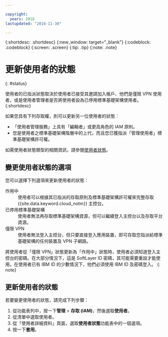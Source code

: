 ```yaml
---

copyright:
  years: 2018
lastupdated: "2018-11-30"

---
```



{:shortdesc: .shortdesc}
{:new_window: target="_blank"}
{:codeblock: .codeblock}
{:screen: .screen}
{:tip: .tip}
{:note: .note}

# 更新使用者的狀態
{: #status}

使用者的已指派狀態取決於使用者已接受其邀請加入帳戶、他們是僅限 VPN 使用者，或是使用者管理者是否將使用者設為已停用標準基礎架構使用者。
{:shortdesc}

如果您具有下列存取權，則可以更新另一位使用者的狀態：

  * 「使用者管理服務」上具有「編輯者」或更高角色的 IAM 原則。
  * 您是使用者之標準基礎架構階層中的上代，而且您已獲指派「管理使用者」標準基礎架構許可權。

如需使用者狀態類型的相關資訊，請參閱[使用者狀態](/docs/iam/userstatus.html#status)。

## 變更使用者狀態的選項

您可以選擇下列選項來更新使用者的狀態：

<dl>
<dt>作用中</dt>
<dd>使用者可以根據其已指派的存取原則及標準基礎架構許可權來完整存取 {{site.data.keyword.cloud_notm}} 主控台。</dd>
<dt>已停用標準基礎架構</dt>
<dd>使用者無法再存取標準基礎架構資源，但可以繼續登入主控台以及存取平台資源。</dd>
<dt>僅限 VPN</dt>
<dd>使用者無法登入主控台，但只要直接登入應用裝置，即可存取您指派給標準基礎架構的任何裝置及 VPN 子網路。</dd>
</dl>

將使用者從「僅限 VPN」狀態更新為「作用中」狀態時，使用者必須知道登入主控台的密碼。在大部分情況下，這是 SoftLayer ID 密碼，其可能需要重設才能使用。在使用者已有 IBM ID 的少數情況下，他們必須使用 IBM ID 及密碼登入。
{: note}

## 更新使用者的狀態

若要變更使用者的狀態，請完成下列步驟：

1. 從功能表列中，按一下**管理** &gt; **存取 (IAM)**，然後選取**使用者**。
2. 從清單中選取使用者。
3. 從「使用者詳細資料」頁面，選取**使用者狀態**功能表中的一個選項。  
4. 按一下**套用**。

